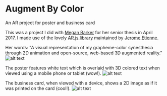 # Augment By Color
An AR project for poster and business card

This was a project I did with [Megan Barker](www.meganbarkerart.com) for her senior thesis in April 2017. I made use of the lovely [AR.js library](https://github.com/jeromeetienne/AR.js) maintained by [Jerome Etienne](https://github.com/jeromeetienne).

Her words:
"A visual representation of my grapheme-color synesthesia through 2D animation and open-source, web-based 3D augmented reality."
![alt text](https://dkemhji6i1k0x.cloudfront.net/000_clients/502554/page/502554e3tml6Xt.png "Augment By Color display")

The poster features white text which is overlaid with 3D colored text when viewed using a mobile phone or tablet (wow!). 
![alt text](https://dkemhji6i1k0x.cloudfront.net/000_clients/502554/page/502554e3tml6Xt.png "Augment By Color poster")

The business card, when viewed with a device, shows a 2D image as if it was printed on the card (cool!).
![alt text](https://dkemhji6i1k0x.cloudfront.net/000_clients/502554/page/502554e3tml6Xt.png "Augment By Color card")
